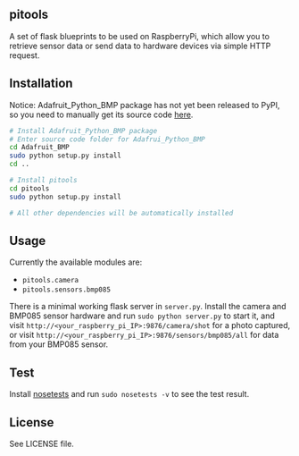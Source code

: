 ## pitools

A set of flask blueprints to be used on RaspberryPi, which allow you to retrieve sensor data or send data to hardware devices via simple HTTP request.

## Installation

Notice: Adafruit_Python_BMP package has not yet been released to PyPI, so you need to manually get its source code [here][Adafruit_Python_BMP].

```bash
# Install Adafruit_Python_BMP package
# Enter source code folder for Adafrui_Python_BMP
cd Adafruit_BMP
sudo python setup.py install
cd ..

# Install pitools
cd pitools
sudo python setup.py install

# All other dependencies will be automatically installed
```

## Usage

Currently the available modules are:

* `pitools.camera`
* `pitools.sensors.bmp085`

There is a minimal working flask server in `server.py`.
Install the camera and BMP085 sensor hardware and run `sudo python server.py` to start it,
and visit `http://<your_raspberry_pi_IP>:9876/camera/shot` for a photo captured,
or visit `http://<your_raspberry_pi_IP>:9876/sensors/bmp085/all` for data from your BMP085 sensor.

## Test

Install [nosetests][nosetests] and run `sudo nosetests -v` to see the test result.

## License

See LICENSE file.

  [Adafruit_Python_BMP]: https://github.com/adafruit/Adafruit_Python_BMP
  [nosetests]: https://nose.readthedocs.org/
